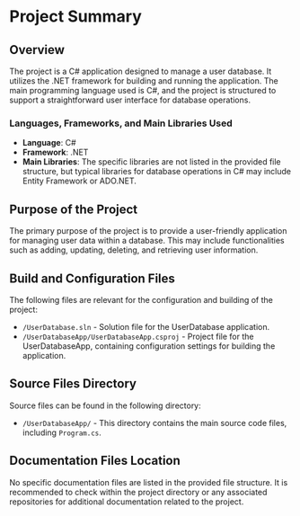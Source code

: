 # Project Summary

## Overview
The project is a C# application designed to manage a user database. It utilizes the .NET framework for building and running the application. The main programming language used is C#, and the project is structured to support a straightforward user interface for database operations.

### Languages, Frameworks, and Main Libraries Used
- **Language**: C#
- **Framework**: .NET
- **Main Libraries**: The specific libraries are not listed in the provided file structure, but typical libraries for database operations in C# may include Entity Framework or ADO.NET.

## Purpose of the Project
The primary purpose of the project is to provide a user-friendly application for managing user data within a database. This may include functionalities such as adding, updating, deleting, and retrieving user information.

## Build and Configuration Files
The following files are relevant for the configuration and building of the project:
- `/UserDatabase.sln` - Solution file for the UserDatabase application.
- `/UserDatabaseApp/UserDatabaseApp.csproj` - Project file for the UserDatabaseApp, containing configuration settings for building the application.

## Source Files Directory
Source files can be found in the following directory:
- `/UserDatabaseApp/` - This directory contains the main source code files, including `Program.cs`.

## Documentation Files Location
No specific documentation files are listed in the provided file structure. It is recommended to check within the project directory or any associated repositories for additional documentation related to the project.